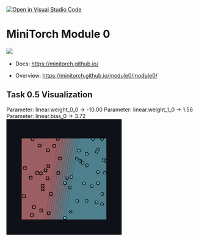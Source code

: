 [![Open in Visual Studio Code](https://classroom.github.com/assets/open-in-vscode-2e0aaae1b6195c2367325f4f02e2d04e9abb55f0b24a779b69b11b9e10269abc.svg)](https://classroom.github.com/online_ide?assignment_repo_id=19932279&assignment_repo_type=AssignmentRepo)
# MiniTorch Module 0

<img src="https://minitorch.github.io/minitorch.svg" width="50%">

* Docs: https://minitorch.github.io/

* Overview: https://minitorch.github.io/module0/module0/

## Task 0.5 Visualization

Parameter: linear.weight_0_0 -> -10.00
Parameter: linear.weight_1_0 -> 1.56
Parameter: linear.bias_0 -> 3.72
<img src="newplot.png" alt="Task 0.5 Visualization" width="60%">
